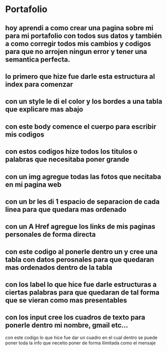 # Portafolio

<!--index.DilanF.html-->
hoy aprendi a como crear una pagina sobre mi para mi portafolio con todos sus datos y también a como corregir todos 
mis cambios y codigos para que no arrojen ningun error y tener una semantica perfecta.
--------------------------------------------------------------------------
<!--<!DOCTYPE html-->
lo primero que hize fue darle esta estructura al index para comenzar 
--------------------------------------------------------------------------
<!--style-->
con un style le di el color y los bordes a una tabla que explicare mas abajo 
--------------------------------------------------------------------------
<!--body-->
con este body comence el cuerpo para escribir mis codigos
--------------------------------------------------------------------------
<!--h1-h2-h3-h4-->
con estos codigos hize todos los titulos o palabras que necesitaba poner grande 
--------------------------------------------------------------------------
<!--img-->
con un img agregue todas las fotos que necitaba en mi pagina web
--------------------------------------------------------------------------
<!--br-->
con un br les di 1 espacio de separacion de cada linea para que quedara mas ordenado 
--------------------------------------------------------------------------
<!--A Href-->
con un A Href agregue los links de mis paginas personales de forma directa
--------------------------------------------------------------------------
<!--table-->
con este codigo al ponerle dentro un <tr></tr> y <th></th> cree una tabla con datos perosnales para que quedaran mas ordenados dentro de la tabla
--------------------------------------------------------------------------
<!--label-->
con los label lo que hice fue darle estructuras a ciertas palabras para que quedaran de tal forma que se vieran como mas presentables 
--------------------------------------------------------------------------
<!--input-->
con los input cree los cuadros de texto para ponerle dentro mi nombre, gmail etc...
--------------------------------------------------------------------------
<!--textarea-->
con este codigo lo que hice fue dar un cuadro en el cual dentro se puede poner toda la info que neceito poner de forma ilimitada como el mensaje 